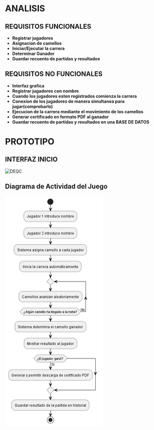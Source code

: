 # **ANALISIS** 
## REQUISITOS FUNCIONALES 
- **Registrar jugadores**
- **Asignacion de camellos**
- **Iniciar/Ejecutar la carrera**
- **Determinar Ganador** 
- **Guardar recuento de partidas y resultados**

## REQUISITOS NO FUNCIONALES 
- **Interfaz grafica** 
- **Registrar jugadores con nombre**
- **Cuando los jugadores esten registrados comienza la carrera**
- **Conexion de los jugadores de manera simultanea para jugar(comprobarlo)**
- **Ejecucion de la carrera mediante el movimiento de los camellos**
- **Generar certificado en formato PDF al ganador** 
- **Guardar recuento de partidas y resultados en una BASE DE DATOS**

# PROTOTIPO
## INTERFAZ INICIO
![DEQC](CamelRace.png)



## Diagrama de Actividad del Juego
![alt text](DiaAct.png)

